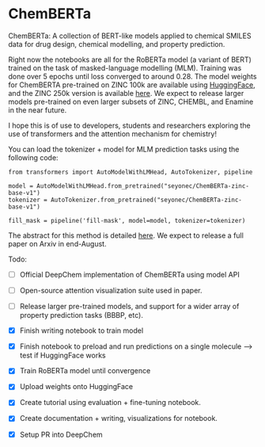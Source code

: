 # ChemBERTa
ChemBERTa: A collection of BERT-like models applied to chemical SMILES data for drug design, chemical modelling, and property prediction.

Right now the notebooks are all for the RoBERTa model (a variant of BERT) trained on the task of masked-language modelling (MLM). Training was done over 5 epochs until loss converged to around 0.28. The model weights for ChemBERTA pre-trained on ZINC 100k are available using [HuggingFace](https://huggingface.co/seyonec/ChemBERTa-zinc-base-v1), and the ZINC 250k version is available [here](https://huggingface.co/seyonec/ChemBERTa-zinc250k-v1). We expect to release larger models pre-trained on even larger subsets of ZINC, CHEMBL, and Enamine in the near future. 

I hope this is of use to developers, students and researchers exploring the use of transformers and the attention mechanism for chemistry!

You can load the tokenizer + model for MLM prediction tasks using the following code:

```
from transformers import AutoModelWithLMHead, AutoTokenizer, pipeline

model = AutoModelWithLMHead.from_pretrained("seyonec/ChemBERTa-zinc-base-v1")
tokenizer = AutoTokenizer.from_pretrained("seyonec/ChemBERTa-zinc-base-v1")

fill_mask = pipeline('fill-mask', model=model, tokenizer=tokenizer)
```
The abstract for this method is detailed [here](https://t.co/dkA5rMvYrE?amp=1). We expect to release a full paper on Arxiv in end-August.

Todo:
- [ ]  Official DeepChem implementation of ChemBERTa using model API
- [ ]  Open-source attention visualization suite used in paper.
- [ ]  Release larger pre-trained models, and support for a wider array of property prediction tasks (BBBP, etc).

- [x]  Finish writing notebook to train model
- [x]  Finish notebook to preload and run predictions on a single molecule —> test if HuggingFace works
- [x]  Train RoBERTa model until convergence
- [x]  Upload weights onto HuggingFace
- [x]  Create tutorial using evaluation + fine-tuning notebook.
- [x]  Create documentation + writing, visualizations for notebook.
- [x]  Setup PR into DeepChem
